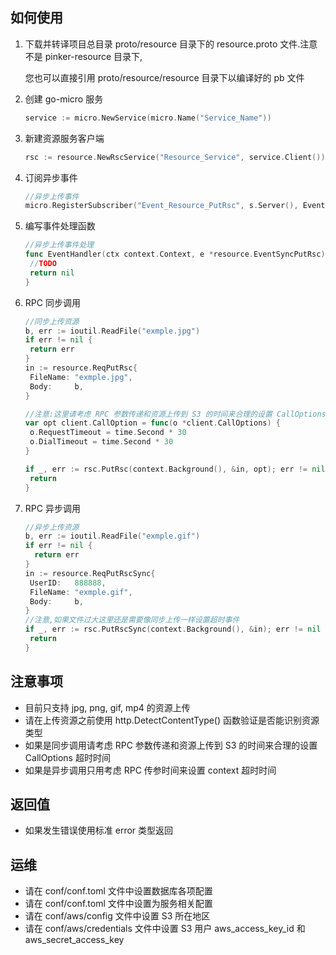 ## 如何使用

1. 下载并转译项目总目录 proto/resource 目录下的 resource.proto 文件.注意不是 pinker-resource 目录下,

   您也可以直接引用 proto/resource/resource 目录下以编译好的 pb 文件

   

2. 创建 go-micro 服务

   ``` go
   service := micro.NewService(micro.Name("Service_Name"))
   ```

3. 新建资源服务客户端

   ``` go
   rsc := resource.NewRscService("Resource_Service", service.Client())
   ```

4. 订阅异步事件

   ``` go
   //异步上传事件
   micro.RegisterSubscriber("Event_Resource_PutRsc", s.Server(), EventHandler)
   ```

5. 编写事件处理函数

   ```go
   //异步上传事件处理
   func EventHandler(ctx context.Context, e *resource.EventSyncPutRsc) error {
   	//TODO
   	return nil
   }
   ```

6. RPC 同步调用

   ``` go
   //同步上传资源
   b, err := ioutil.ReadFile("exmple.jpg")
   if err != nil {
   	return err
   }
   in := resource.ReqPutRsc{
   	FileName: "exmple.jpg",
   	Body:     b,
   }
   
   //注意:这里请考虑 RPC 参数传递和资源上传到 S3 的时间来合理的设置 CallOptions 超时时间
   var opt client.CallOption = func(o *client.CallOptions) {
   	o.RequestTimeout = time.Second * 30
   	o.DialTimeout = time.Second * 30
   }
   
   if _, err := rsc.PutRsc(context.Background(), &in, opt); err != nil {
   	return
   }
   ```

7. RPC 异步调用

   ``` go
   //异步上传资源
   b, err := ioutil.ReadFile("exmple.gif")
   if err != nil {
     return err
   }
   in := resource.ReqPutRscSync{
   	UserID:   888888,
   	FileName: "exmple.gif",
   	Body:     b,
   }
   //注意,如果文件过大这里还是需要像同步上传一样设置超时事件
   if _, err := rsc.PutRscSync(context.Background(), &in); err != nil {
   	return
   }
   ```

## 注意事项

- 目前只支持 jpg, png, gif, mp4 的资源上传
- 请在上传资源之前使用 http.DetectContentType() 函数验证是否能识别资源类型
- 如果是同步调用请考虑 RPC 参数传递和资源上传到 S3 的时间来合理的设置 CallOptions 超时时间
- 如果是异步调用只用考虑 RPC 传参时间来设置 context 超时时间

## 返回值

- 如果发生错误使用标准 error 类型返回

## 运维

- 请在 conf/conf.toml 文件中设置数据库各项配置
- 请在 conf/conf.toml 文件中设置为服务相关配置
- 请在 conf/aws/config 文件中设置 S3 所在地区
- 请在 conf/aws/credentials 文件中设置 S3 用户 aws_access_key_id 和 aws_secret_access_key

